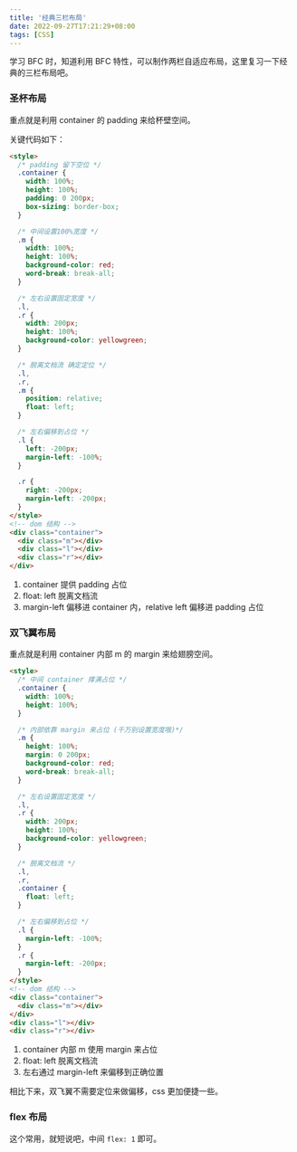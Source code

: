 ```yaml
---
title: '经典三栏布局'
date: 2022-09-27T17:21:29+08:00
tags: [CSS]
---
```


学习 BFC 时，知道利用 BFC 特性，可以制作两栏自适应布局，这里复习一下经典的三栏布局吧。

### 圣杯布局

重点就是利用 container 的 padding 来给杯壁空间。

关键代码如下：

```html
<style>
  /* padding 留下空位 */
  .container {
    width: 100%;
    height: 100%;
    padding: 0 200px;
    box-sizing: border-box;
  }

  /* 中间设置100%宽度 */
  .m {
    width: 100%;
    height: 100%;
    background-color: red;
    word-break: break-all;
  }

  /* 左右设置固定宽度 */
  .l,
  .r {
    width: 200px;
    height: 100%;
    background-color: yellowgreen;
  }

  /* 脱离文档流 确定定位 */
  .l,
  .r,
  .m {
    position: relative;
    float: left;
  }

  /* 左右偏移到占位 */
  .l {
    left: -200px;
    margin-left: -100%;
  }

  .r {
    right: -200px;
    margin-left: -200px;
  }
</style>
<!-- dom 结构 -->
<div class="container">
  <div class="m"></div>
  <div class="l"></div>
  <div class="r"></div>
</div>
```

1. container 提供 padding 占位
2. float: left 脱离文档流
3. margin-left 偏移进 container 内，relative left 偏移进 padding 占位

### 双飞翼布局

重点就是利用 container 内部 m 的 margin 来给翅膀空间。

```html
<style>
  /* 中间 container 撑满占位 */
  .container {
    width: 100%;
    height: 100%;
  }

  /* 内部依靠 margin 来占位 (千万别设置宽度哦)*/
  .m {
    height: 100%;
    margin: 0 200px;
    background-color: red;
    word-break: break-all;
  }

  /* 左右设置固定宽度 */
  .l,
  .r {
    width: 200px;
    height: 100%;
    background-color: yellowgreen;
  }

  /* 脱离文档流 */
  .l,
  .r,
  .container {
    float: left;
  }

  /* 左右偏移到占位 */
  .l {
    margin-left: -100%;
  }
  .r {
    margin-left: -200px;
  }
</style>
<!-- dom 结构 -->
<div class="container">
  <div class="m"></div>
</div>
<div class="l"></div>
<div class="r"></div>
```

1. container 内部 m 使用 margin 来占位
2. float: left 脱离文档流
3. 左右通过 margin-left 来偏移到正确位置

相比下来，双飞翼不需要定位来做偏移，css 更加便捷一些。

### flex 布局

这个常用，就短说吧，中间 `flex: 1` 即可。
